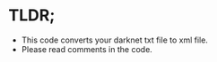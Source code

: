 # TLDR;
- This code converts your darknet txt file to xml file.
- Please read comments in the code.
